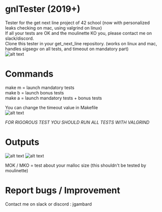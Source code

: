 # gnlTester (2019+)

Tester for the get next line project of 42 school (now with personalized leaks checking on mac, using valgrind on linux)  
If all your tests are OK and the moulinette KO you, please contact me on slack/discord.  
Clone this tester in your get_next_line repository. (works on linux and mac, handles sigsegv on all tests, and timeout on mandatory part)  
![alt text](https://i.imgur.com/uupv1UH.png)

# Commands
make m = launch mandatory tests  
make b = launch bonus tests  
make a = launch mandatory tests + bonus tests 


You can change the timeout value in Makefile    
![alt text](https://i.imgur.com/jUimpaC.png)  

*FOR RIGOROUS TEST YOU SHOULD RUN ALL TESTS WITH VALGRIND*

# Outputs

![alt text](https://i.imgur.com/u4Li6AM.png)
![alt text](https://i.imgur.com/KL3mc4F.png)

MOK / MKO = test about your malloc size (this shouldn't be tested by moulinette)  

# Report bugs / Improvement
Contact me on slack or discord : jgambard
